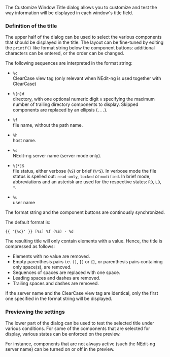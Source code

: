 
The Customize Window Title dialog allows you to customize and test the
way information will be displayed in each window's title field.

### Definition of the title

The upper half of the dialog can be used to select the various
components that should be displayed in the title. The layout can be
fine-tuned by editing the `printf()` like format string below the
component buttons: additional characters can be entered, or the order
can be changed.

The following sequences are interpreted in the format string:

  - `%c`  
    ClearCase view tag (only relevant when NEdit-ng is used together
    with ClearCase)

  - `%[n]d`  
    directory, with one optional numeric digit `n` specifying the
    maximum number of trailing directory components to display. Skipped
    components are replaced by an ellipsis (`...`).

  - `%f`  
    file name, without the path name.

  - `%h`  
    host name.

  - `%s`  
    NEdit-ng server name (server mode only).

  - `%[*]S`  
    file status, either verbose (`%S`) or brief (`%*S`). In verbose mode
    the file status is spelled out: `read-only`, `locked` or `modified`.
    In brief mode, abbreviations and an asterisk are used for the
    respective states: `RO`, `LO`, `*`.

  - `%u`  
    user name

The format string and the component buttons are continously
synchronized.

The default format is:

    {{ '{%c}' }} [%s] %f (%S) - %d

The resulting title will only contain elements with a value. Hence, the
title is compressed as follows:

  - Elements with no value are removed.
  - Empty parenthesis pairs i.e. `()`, `[]` or `{}`, or parenthesis
    pairs containing only space(s), are removed.
  - Sequences of spaces are replaced with one space.
  - Leading spaces and dashes are removed.
  - Trailing spaces and dashes are removed.

If the server name and the ClearCase view tag are identical, only the
first one specified in the format string will be displayed.

### Previewing the settings

The lower part of the dialog can be used to test the selected title
under various conditions. For some of the components that are selected
for display, various states can be enforced on the preview.

For instance, components that are not always active (such the NEdit-ng
server name) can be turned on or off in the preview.
